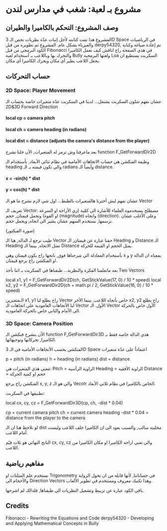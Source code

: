 # مشروع بـ لعبة: شغب في مدارس لندن

## وصف المشروع: التحكم بالكاميرا والطيران

المشروع هذا تمت كتابته لأجل إثبات عدّة نظريات تخص الـ 3D Space في الرياضيات والفيزياء بشكل عام.
المشروع تم تطويره من قبل derpy54320, تم إعادة صياغة وكتابة الكود البرمجي من قبل Fibonacci
في هذي الصفحة راح اناقش كيف تعمل الكاميرا والتحرك بها وباللاعب بـ أستخدام لعبة Bully ولغتها البرمجية Lua
السكربت يستطيع ان يجعل اللاعب يطير أي مكان ويحرك الكاميرا أي مكان.



## حساب التحركات

### 2D Space: Player Movement

عشان نفهم شلون السكربت يشتغل... لدينا في السكربت عدّة متغيرات خاصة بحساب الـ 2D&3D Forward Direction

#### local cp = camera pitch

#### local ch = camera heading (in radians)

#### local dist = distance (adjusts the camera's distance from the player)


بعد ماعرفنا وش ترمز له المتغيرات, الأن خلنا نشرح function F_GetForwardDir2D

وظيفة الفنكشن هي حساب الاتجاهات الأمامية في نظام ثنائي الأبعاد, بأستخدام الـ heading والي تكون قيمته بـ الـ radians
وأيضاً الـ distance.

#### x = -sin(h) * dist

#### y = cos(h) * dist


عشان نفهم ليش أخترنا هالمتغيرات بالظبط... اول شي لازم نشرح ما هو الـ Vector

تعريف الـ Vector:
مصطلح يستخدموه العلماء للأشارة الى كمّية (زي الأزاحة او السرعة او القوة) وتحمل قيمتان, حجم (magnitude) واتجاه (direction).
وعلى الأغلب عشان نرسمها, نستخدم السهم عشان يشير الى اتجاه, ويحمل حجم.

(صورة الفيكتور)


طيب نرجع لـ الدالة, هنا الـ Vector حقنا عبارة عن قيمتان, الـ  Heading و Distance
الـ Heading تمثل الاتجاه, بينما الـ Distance يمثل الحجم او القيمة للحركة.

بأستخدام المعادلة الي شرحناها فوق, ناتجها راح يكون قيمتان وهي x و y
بمعناه ان الدالة او الفنكشن راح يرجع قيمتان.

بعد ماتعلمنا الفكرة والنظرية... طبقناها في السكربت بـ اننا نأخذ Two Vectors

local x1, y1 = F_GetForwardDir2D(ch, GetStickValue(17, 0) / 10 * speed)
local x2, y2 = F_GetForwardDir2D(ch + math.pi / 2, GetStickValue(16, 0) / 10 * speed)

الـمتغيرين x1, y1 راح يطلع لنا Vector خاص بأتجاه اللاعب, بينما الأخر x2, y2 راح يطلع لنا الأتجاهات العامودية على اتجاهات الـ Vector الأول.
الـ Vector الأول خاص بالحركة الى الأمام والثاني خاص بالحركة العامودية.


### 3D Space: Camera Position

الأن بنشرح فنكشن الـ function F_GetForwardDir3D
هذي الدالة خاصة فقط بـ الكاميرا, تحركاتها وتوجيهاتها.

الفنكشن يحسب الأتجاهات الأمامية في الـ 3D Space اعتماداً على عدّة متغيرات

p = pitch (in radians)
h = heading (in radians)
dist = distance

معنى هذي المتغيرات هي:
Pitch = الزاوية الرأسية
Heading = الزاوية الأفقية
Distance = حجم او كمية الحركة

الفنكشن راح يرجع x, y, z والي هو الـ Vecotr الخاص بالكاميرا في نظام ثلاثي الأبعاد.

تطبيقها في السكربت:

local cx, cy, cz = F_GetForwardDir3D(cp, ch, -dist * 0.04)


cp = current camera pitch
ch = current camera heading
-dist * 0.04 = distance from the player to the camera

لو نلاحظ هنا ان الـ dist مخلينه سالب, والسبب يعود الى ان الكاميرا خلف اللاعب وليست أمام اللاعب.

الناتج النهائي هو ثلاث قيّم cx, cy, cz والي تعني ازاحة الكاميرا او مكان الكاميرا من اللاعب.

## مفاهيم رياضية

نستخدم علم المثلثات او Trigonometry في حساباتنا, لأنها قابلة من ان تحول الزواية والأحجام الى Direction Vectors
وهذا تكنيك معروف ومستخدم في تطوير الألعاب.


باقي الكود عبارة عن تزبيط وتشغيل النظريات الي طبقناها, فلذالك لم اشرحها.


## Credits

Fibonacci - Rewriting the Equations and Code
derpy54320 - Developing and Applying Mathematical Concepts in Bully
